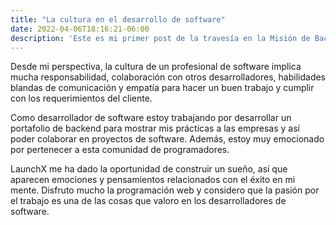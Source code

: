 ```yaml
---
title: "La cultura en el desarrollo de software"
date: 2022-04-06T18:16:21-06:00
description: 'Este es mi primer post de la travesía en la Misión de Backend con Node JS de Launch X.'
---
```


Desde mi perspectiva, la cultura de un profesional de software implica mucha responsabilidad, colaboración con otros desarrolladores, habilidades blandas de comunicación y empatía para hacer un buen trabajo y cumplir con los requerimientos del cliente.  

Como desarrollador de software estoy trabajando por desarrollar un portafolio de backend para mostrar mis prácticas a las empresas y así poder colaborar en proyectos de software. Además, estoy muy emocionado por pertenecer a esta comunidad de programadores.  

LaunchX me ha dado la oportunidad de construir un sueño, así que aparecen emociones y pensamientos relacionados con el éxito en mi mente. Disfruto mucho la programación web y considero que la pasión por el trabajo es una de las cosas que valoro en los desarrolladores de software.
